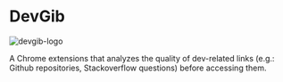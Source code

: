 DevGib
======

![devgib-logo](https://raw.github.com/iic-ninjas/DevGib/master/extension/assets/icons/icon128.png)

A Chrome extensions that analyzes the quality of dev-related links (e.g.: Github repositories, Stackoverflow questions) before accessing them.

